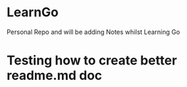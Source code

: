 # LearnGo
Personal Repo and will be adding Notes whilst Learning Go

# Testing how to create better readme.md doc
